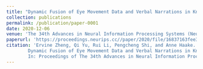 ```yaml
---
title: "Dynamic Fusion of Eye Movement Data and Verbal Narrations in Knowledge-rich Domains"
collection: publications
permalink: /publication/paper-0001
date: 2020-12-06
venue: 'The 34th Advances in Neural Information Processing Systems (NeurIPS 2020)'
paperurl: 'https://proceedings.neurips.cc//paper/2020/file/16837163fee34175358a47e0b51485ff-Paper.pdf'
citation: 'Ervine Zheng, Qi Yu, Rui Li, Pengcheng Shi, and Anne Haake.
        Dynamic Fusion of Eye Movement Data and Verbal Narrations in Knowledge-rich Domains.
        In: Proceedings of The 34th Advances in Neural Information Processing Systems (NeurIPS 2020).'
---
```


